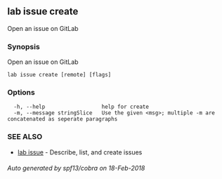 ## lab issue create

Open an issue on GitLab

### Synopsis

Open an issue on GitLab

```
lab issue create [remote] [flags]
```

### Options

```
  -h, --help                  help for create
  -m, --message stringSlice   Use the given <msg>; multiple -m are concatenated as seperate paragraphs
```

### SEE ALSO

* [lab issue](lab_issue.md)	 - Describe, list, and create issues

###### Auto generated by spf13/cobra on 18-Feb-2018
